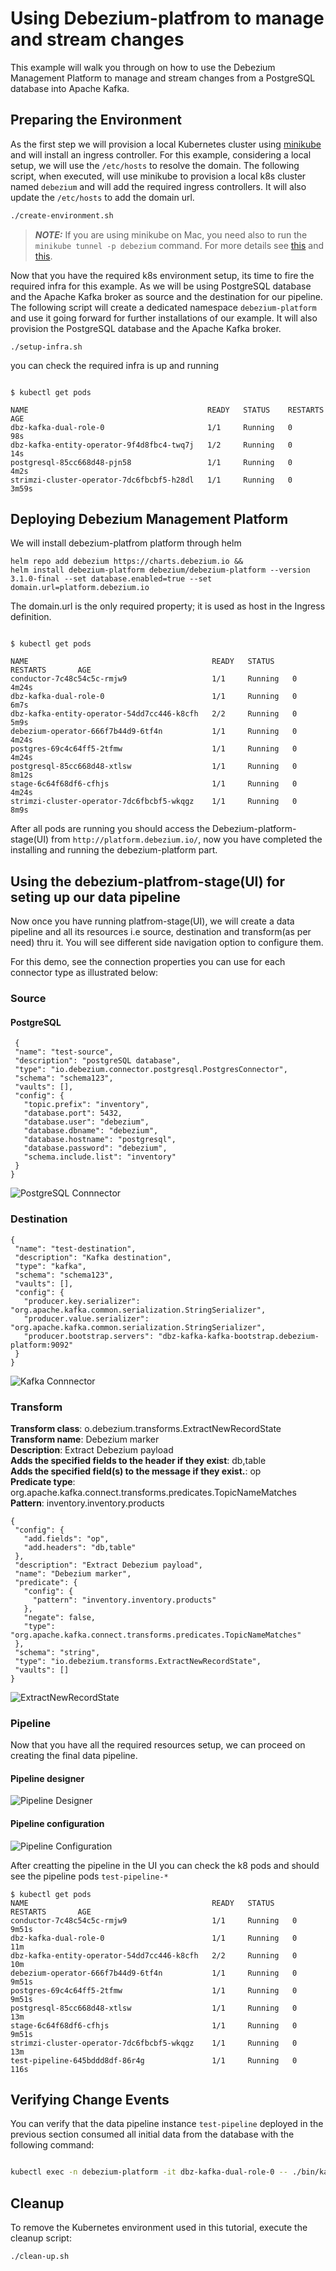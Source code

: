 Using Debezium-platfrom to manage and stream changes
===
This example  will walk you through on how to use the Debezium Management Platform to manage and stream changes from a PostgreSQL database into Apache Kafka.


Preparing the Environment
---
As the first step we will provision a local Kubernetes cluster using [minikube](https://minikube.sigs.k8s.io/docs/) and will install an ingress controller. For this example, considering a local setup, we will use the `/etc/hosts` to resolve the domain.
The following script, when executed, will use minikube to provision a local k8s cluster named `debezium` and will add the required ingress controllers. It will also update the `/etc/hosts` to add the domain url.

```sh
./create-environment.sh
```
> **_NOTE:_**
If you are using minikube on Mac, you need also to run the `minikube tunnel -p debezium` command. For more details see [this](https://minikube.sigs.k8s.io/docs/drivers/docker/#known-issues) and [this](https://stackoverflow.com/questions/70961901/ingress-with-minikube-working-differently-on-mac-vs-ubuntu-when-to-set-etc-host).

Now that you have the required k8s environment setup, its time to fire the required infra for this example. As we will be using PostgreSQL database and the Apache Kafka broker as source and the destination for our pipeline. The following script will create a dedicated namespace `debezium-platform` and use it going forward for further installations of our example. It will also provision the PostgreSQL database and the Apache Kafka broker.

```shell
./setup-infra.sh
```

you can check the required infra is up and running

```shell

$ kubectl get pods

NAME                                        READY   STATUS    RESTARTS   AGE
dbz-kafka-dual-role-0                       1/1     Running   0          98s
dbz-kafka-entity-operator-9f4d8fbc4-twq7j   1/2     Running   0          14s
postgresql-85cc668d48-pjn58                 1/1     Running   0          4m2s
strimzi-cluster-operator-7dc6fbcbf5-h28dl   1/1     Running   0          3m59s

```

Deploying Debezium Management Platform
---
We will install debezium-platfrom platform through helm 

```shell
helm repo add debezium https://charts.debezium.io &&
helm install debezium-platform debezium/debezium-platform --version 3.1.0-final --set database.enabled=true --set domain.url=platform.debezium.io

```
The domain.url is the only required property; it is used as host in the Ingress definition.

```shell

$ kubectl get pods

NAME                                         READY   STATUS    RESTARTS       AGE
conductor-7c48c54c5c-rmjw9                   1/1     Running   0              4m24s
dbz-kafka-dual-role-0                        1/1     Running   0              6m7s
dbz-kafka-entity-operator-54dd7cc446-k8cfh   2/2     Running   0              5m9s
debezium-operator-666f7b44d9-6tf4n           1/1     Running   0              4m24s
postgres-69c4c64ff5-2tfmw                    1/1     Running   0              4m24s
postgresql-85cc668d48-xtlsw                  1/1     Running   0              8m12s
stage-6c64f68df6-cfhjs                       1/1     Running   0              4m24s
strimzi-cluster-operator-7dc6fbcbf5-wkqgz    1/1     Running   0              8m9s

```

After all pods are running you should access the Debezium-platform-stage(UI) from `http://platform.debezium.io/`, now you have completed the installing and running the debezium-platform part.


Using the debezium-platfrom-stage(UI) for seting up our data pipeline 
---
Now once you have running platfrom-stage(UI), we will create a data pipeline and all its resources i.e source, destination and transform(as per need) thru it. You will see different side navigation option to configure them.

For this demo, see the connection properties you can use for each connector type as illustrated below:

### Source
 #### PostgreSQL

 ```shell
  {
  "name": "test-source",
  "description": "postgreSQL database",
  "type": "io.debezium.connector.postgresql.PostgresConnector",
  "schema": "schema123",
  "vaults": [],
  "config": {
    "topic.prefix": "inventory",
    "database.port": 5432,
    "database.user": "debezium",
    "database.dbname": "debezium",
    "database.hostname": "postgresql",
    "database.password": "debezium",
    "schema.include.list": "inventory"
  }
}

 ```

![PostgreSQL Connnector](./resources/source.png)


### Destination
 ```shell
 {
  "name": "test-destination",
  "description": "Kafka destination",
  "type": "kafka",
  "schema": "schema123",
  "vaults": [],
  "config": {
    "producer.key.serializer": "org.apache.kafka.common.serialization.StringSerializer",
    "producer.value.serializer": "org.apache.kafka.common.serialization.StringSerializer",
    "producer.bootstrap.servers": "dbz-kafka-kafka-bootstrap.debezium-platform:9092"
  }
}

 ```

 ![Kafka Connnector](./resources/destination.png)

### Transform

**Transform class**: o.debezium.transforms.ExtractNewRecordState       
**Transform name**: Debezium marker      
**Description**: Extract Debezium payload  
**Adds the specified fields to the header if they exist**: db,table  
**Adds the specified field(s) to the message if they exist.**: op  
**Predicate type**: org.apache.kafka.connect.transforms.predicates.TopicNameMatches    
**Pattern**: inventory.inventory.products

 ```shell
 {
  "config": {
    "add.fields": "op",
    "add.headers": "db,table"
  },
  "description": "Extract Debezium payload",
  "name": "Debezium marker",
  "predicate": {
    "config": {
      "pattern": "inventory.inventory.products"
    },
    "negate": false,
    "type": "org.apache.kafka.connect.transforms.predicates.TopicNameMatches"
  },
  "schema": "string",
  "type": "io.debezium.transforms.ExtractNewRecordState",
  "vaults": []
}

 ```

 ![ExtractNewRecordState](./resources/transform.png)

### Pipeline

Now that you have all the required resources setup, we can proceed on creating the final data pipeline. 

#### Pipeline designer
 ![Pipeline Designer](./resources/pipeline_designer.png)

#### Pipeline configuration
 ![Pipeline Configuration](./resources/pipeline_configuration.png)

 
After creatting the pipeline in the UI you can check the k8 pods and should see the pipeline pods `test-pipeline-*`

 ```shell
$ kubectl get pods
NAME                                         READY   STATUS    RESTARTS       AGE
conductor-7c48c54c5c-rmjw9                   1/1     Running   0   9m51s
dbz-kafka-dual-role-0                        1/1     Running   0              11m
dbz-kafka-entity-operator-54dd7cc446-k8cfh   2/2     Running   0              10m
debezium-operator-666f7b44d9-6tf4n           1/1     Running   0              9m51s
postgres-69c4c64ff5-2tfmw                    1/1     Running   0              9m51s
postgresql-85cc668d48-xtlsw                  1/1     Running   0              13m
stage-6c64f68df6-cfhjs                       1/1     Running   0              9m51s
strimzi-cluster-operator-7dc6fbcbf5-wkqgz    1/1     Running   0              13m
test-pipeline-645bddd8df-86r4g               1/1     Running   0              116s
 ```



Verifying Change Events
---
You can verify that the data pipeline instance `test-pipeline` deployed in the previous section consumed all initial data from the database with the following command:

```sh

kubectl exec -n debezium-platform -it dbz-kafka-dual-role-0 -- ./bin/kafka-console-consumer.sh --bootstrap-server=localhost:9092 --topic inventory.inventory.products --from-beginning --max-messages 5

```

Cleanup
---
To remove the Kubernetes environment used in this tutorial, execute the cleanup script:

```sh
./clean-up.sh
```